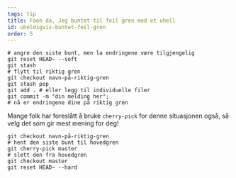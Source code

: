 ```yaml
---
tags: tip
title: Faen da, Jeg buntet til feil gren med et uhell
id: uheldigvis-buntet-feil-gren
order: 5
---
```


```git
# angre den siste bunt, men la endringene være tilgjengelig
git reset HEAD~ --soft
git stash
# flytt til riktig gren
git checkout navn-på-riktig-gren 
git stash pop
git add . # eller legg til individuelle filer 
git commit -m "din melding her";
# nå er endringene dine på riktig gren
```

Mange folk har foreslått å bruke `cherry-pick` for denne situasjonen også, så velg det som gir mest mening for deg! 

```git
git checkout navn-på-riktig-gren 
# hent den siste bunt til hovedgren
git cherry-pick master
# slett den fra hovedgren
git checkout master
git reset HEAD~ --hard
```